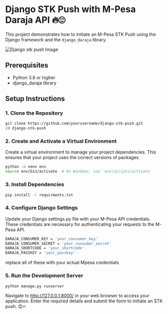 # Django STK Push with M-Pesa Daraja API 🔥😍

This project demonstrates how to initiate an M-Pesa STK Push using the Django framework and the `django_daraja` library.

![Django stk push Image](/images/stk_push)





## Prerequisites

- Python 3.8 or higher
- django_daraja library

## Setup Instructions

### 1. Clone the Repository

```sh
git clone https://github.com/yourusername/django-stk-push.git
cd django-stk-push

```


### 2. Create and Activate a Virtual Environment

Create a virtual environment to manage your project dependencies. This ensures that your project uses the correct versions of packages.

```sh
python -m venv env
source env/bin/activate  # On Windows, use `env\Scripts\activate`
```

### 3. Install Dependencies

```sh
pip install -r requirments.txt
```

### 4. Configure Django Settings
Update your Django settings.py file with your M-Pesa API credentials. These credentials are necessary for authenticating your requests to the M-Pesa API.

```sh 
DARAJA_CONSUMER_KEY = 'your_consumer_key'
DARAJA_CONSUMER_SECRET = 'your_consumer_secret'
DARAJA_SHORTCODE = 'your_shortcode'
DARAJA_PASSKEY = 'your_passkey'
```
replace all of these with your actual Mpesa credentials

### 5. Run the Development Server
```sh
python manage.py runserver
```
Navigate to http://127.0.0.1:8000/ in your web browser to access your application. Enter the required details and submit the form to initiate an STK push. 😊🔥





